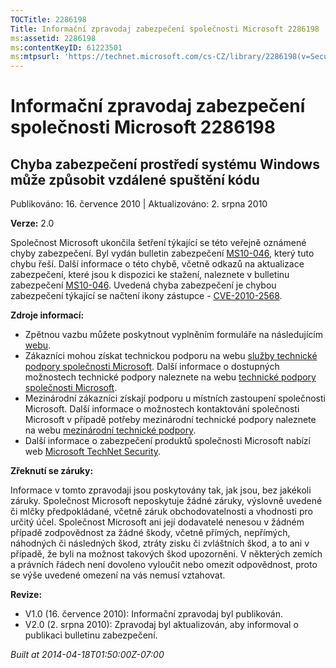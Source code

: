 ```yaml
---
TOCTitle: 2286198
Title: Informační zpravodaj zabezpečení společnosti Microsoft 2286198
ms:assetid: 2286198
ms:contentKeyID: 61223501
ms:mtpsurl: 'https://technet.microsoft.com/cs-CZ/library/2286198(v=Security.10)'
---
```


 

Informační zpravodaj zabezpečení společnosti Microsoft 2286198
==============================================================

Chyba zabezpečení prostředí systému Windows může způsobit vzdálené spuštění kódu
--------------------------------------------------------------------------------

Publikováno: 16. července 2010 | Aktualizováno: 2. srpna 2010

**Verze:** 2.0

Společnost Microsoft ukončila šetření týkající se této veřejně oznámené chyby zabezpečení. Byl vydán bulletin zabezpečení [MS10-046](http://go.microsoft.com/fwlink/?linkid=197393), který tuto chybu řeší. Další informace o této chybě, včetně odkazů na aktualizace zabezpečení, které jsou k dispozici ke stažení, naleznete v bulletinu zabezpečení [MS10-046](http://go.microsoft.com/fwlink/?linkid=197393). Uvedená chyba zabezpečení je chybou zabezpečení týkající se načtení ikony zástupce - [CVE-2010-2568](http://www.cve.mitre.org/cgi-bin/cvename.cgi?name=cve-2010-2568).

**Zdroje informací:**

-   Zpětnou vazbu můžete poskytnout vyplněním formuláře na následujícím [webu](https://support.microsoft.com/common/survey.aspx?scid=sw;en;1257&amp;showpage=1&amp;ws=technet&amp;sd=tech).
-   Zákazníci mohou získat technickou podporu na webu [služby technické podpory společnosti Microsoft](http://go.microsoft.com/fwlink/?linkid=21131). Další informace o dostupných možnostech technické podpory naleznete na webu [technické podpory společnosti Microsoft](http://support.microsoft.com).
-   Mezinárodní zákazníci získají podporu u místních zastoupení společnosti Microsoft. Další informace o možnostech kontaktování společnosti Microsoft v případě potřeby mezinárodní technické podpory naleznete na webu [mezinárodní technické podpory](http://go.microsoft.com/fwlink/?linkid=21155).
-   Další informace o zabezpečení produktů společnosti Microsoft nabízí web [Microsoft TechNet Security](http://go.microsoft.com/fwlink/?linkid=21132).

**Zřeknutí se záruky:**

Informace v tomto zpravodaji jsou poskytovány tak, jak jsou, bez jakékoli záruky. Společnost Microsoft neposkytuje žádné záruky, výslovně uvedené či mlčky předpokládané, včetně záruk obchodovatelnosti a vhodnosti pro určitý účel. Společnost Microsoft ani její dodavatelé nenesou v žádném případě zodpovědnost za žádné škody, včetně přímých, nepřímých, náhodných či následných škod, ztráty zisku či zvláštních škod, a to ani v případě, že byli na možnost takových škod upozorněni. V některých zemích a právních řádech není dovoleno vyloučit nebo omezit odpovědnost, proto se výše uvedené omezení na vás nemusí vztahovat.

**Revize:**

-   V1.0 (16. července 2010): Informační zpravodaj byl publikován.
-   V2.0 (2. srpna 2010): Zpravodaj byl aktualizován, aby informoval o publikaci bulletinu zabezpečení.

*Built at 2014-04-18T01:50:00Z-07:00*
